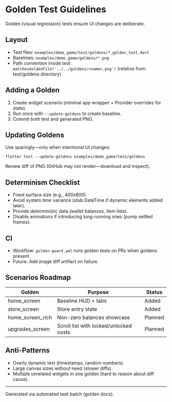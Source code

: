 # Golden Test Guidelines

Golden (visual regression) tests ensure UI changes are deliberate.

## Layout

-    Test files: `examples/demo_game/test/goldens/*_golden_test.dart`
-    Baselines: `examples/demo_game/goldens/*.png`
-    Path convention inside test: `matchesGoldenFile('../../goldens/<name>.png')` (relative from test/goldens directory)

## Adding a Golden

1. Create widget scenario (minimal app wrapper + Provider overrides for state).
2. Run once with `--update-goldens` to create baseline.
3. Commit both test and generated PNG.

## Updating Goldens

Use sparingly—only when intentional UI changes:

```
flutter test --update-goldens examples/demo_game/test/goldens
```

Review diff of PNG (GitHub may not render—download and inspect).

## Determinism Checklist

-    Fixed surface size (e.g., 400x800).
-    Avoid system time variance (stub DateTime if dynamic elements added later).
-    Provide deterministic data (wallet balances, item lists).
-    Disable animations if introducing long-running ones (pump settled frames).

## CI

-    Workflow: `golden-guard.yml` runs golden tests on PRs when goldens present.
-    Future: Add image diff artifact on failure.

## Scenarios Roadmap

| Golden           | Purpose                                | Status  |
| ---------------- | -------------------------------------- | ------- |
| home_screen      | Baseline HUD + tabs                    | Added   |
| store_screen     | Store entry state                      | Added   |
| home_screen_rich | Non-zero balances showcase             | Planned |
| upgrades_screen  | Scroll list with locked/unlocked costs | Planned |

## Anti-Patterns

-    Overly dynamic text (timestamps, random numbers).
-    Large canvas sizes without need (slower diffs).
-    Multiple unrelated widgets in one golden (hard to reason about diff cause).

---

Generated via automated task batch (golden docs).

